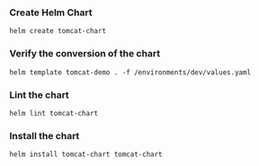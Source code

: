 ### Create Helm Chart

```
helm create tomcat-chart
```

### Verify the conversion of the chart

```
helm template tomcat-demo . -f /environments/dev/values.yaml
```

### Lint the chart

```
helm lint tomcat-chart
```

### Install the chart

```
helm install tomcat-chart tomcat-chart
```
